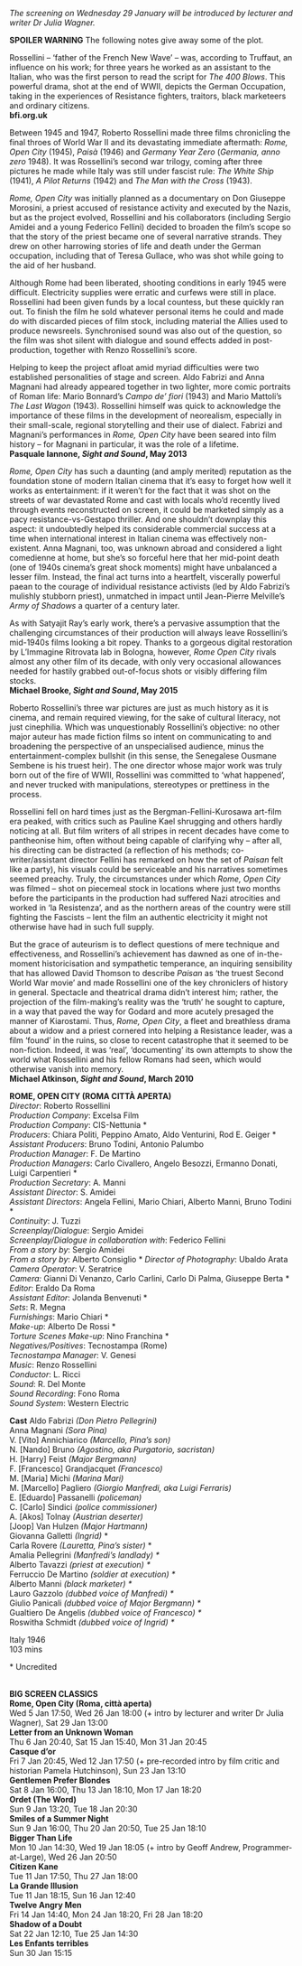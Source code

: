 _The screening on Wednesday 29 January will be introduced by lecturer and writer Dr Julia Wagner._

**SPOILER WARNING** The following notes give away some of the plot.

Rossellini – ‘father of the French New Wave’ – was, according to Truffaut, an influence on his work; for three years he worked as an assistant to the Italian, who was the first person to read the script for _The 400 Blows_. This powerful drama, shot at the end of WWII, depicts the German Occupation, taking in the experiences of Resistance fighters, traitors, black marketeers and ordinary citizens.<br>
**bfi.org.uk**

Between 1945 and 1947, Roberto Rossellini made three films chronicling the final throes of World War II and its devastating immediate aftermath: _Rome, Open City_ (1945), _Paisà_ (1946) and _Germany Year Zero_ (_Germania, anno zero_ 1948). It was Rossellini’s second war trilogy, coming after three pictures he made while Italy was still under fascist rule: _The White Ship_ (1941), _A Pilot Returns_ (1942) and _The Man with the Cross_ (1943).

_Rome, Open City_ was initially planned as a documentary on Don Giuseppe Morosini, a priest accused of resistance activity and executed by the Nazis, but as the project evolved, Rossellini and his collaborators (including Sergio Amidei and a young Federico Fellini) decided to broaden the film’s scope so that the story of the priest became one of several narrative strands. They drew on other harrowing stories of life and death under the German occupation, including that of Teresa Gullace, who was shot while going to the aid of her husband.

Although Rome had been liberated, shooting conditions in early 1945 were difficult. Electricity supplies were erratic and curfews were still in place. Rossellini had been given funds by a local countess, but these quickly ran out. To finish the film he sold whatever personal items he could and made do with discarded pieces of film stock, including material the Allies used to produce newsreels. Synchronised sound was also out of the question, so the film was shot silent with dialogue and sound effects added in post-production, together with Renzo Rossellini’s score.

Helping to keep the project afloat amid myriad difficulties were two established personalities of stage and screen. Aldo Fabrizi and Anna Magnani had already appeared together in two lighter, more comic portraits of Roman life: Mario Bonnard’s _Campo de’ fiori_ (1943) and Mario Mattoli’s _The Last Wagon_ (1943). Rossellini himself was quick to acknowledge the importance of these films in the development of neorealism, especially in their small-scale, regional storytelling and their use of dialect. Fabrizi and Magnani’s performances in _Rome, Open City_ have been seared into film history – for Magnani in particular, it was the role of a lifetime.<br>
**Pasquale Iannone, _Sight and Sound_, May 2013**

_Rome, Open City_ has such a daunting (and amply merited) reputation as the foundation stone of modern Italian cinema that it’s easy to forget how well it works as entertainment: if it weren’t for the fact that it was shot on the streets of war devastated Rome and cast with locals who’d recently lived through events reconstructed on screen, it could be marketed simply as a pacy resistance-vs-Gestapo thriller. And one shouldn’t downplay this aspect: it undoubtedly helped its considerable commercial success at a time when international interest in Italian cinema was effectively non-existent. Anna Magnani, too, was unknown abroad and considered a light comedienne at home, but she’s so forceful here that her mid-point death (one of 1940s cinema’s great shock moments) might have unbalanced a lesser film. Instead, the final act turns into a heartfelt, viscerally powerful paean to the courage of individual resistance activists (led by Aldo Fabrizi’s mulishly stubborn priest), unmatched in impact until Jean-Pierre Melville’s _Army of Shadows_ a quarter of a century later.

As with Satyajit Ray’s early work, there’s a pervasive assumption that the challenging circumstances of their production will always leave Rossellini’s mid-1940s films looking a bit ropey. Thanks to a gorgeous digital restoration by L’Immagine Ritrovata lab in Bologna, however, _Rome Open City_ rivals almost any other film of its decade, with only very occasional allowances needed for hastily grabbed out-of-focus shots or visibly differing film stocks.<br>
**Michael Brooke, _Sight and Sound_, May 2015**

Roberto Rossellini’s three war pictures are just as much history as it is cinema, and remain required viewing, for the sake of cultural literacy, not just cinephilia. Which was unquestionably Rossellini’s objective: no other major auteur has made fiction films so intent on communicating to and broadening the perspective of an unspecialised audience, minus the entertainment-complex bullshit (in this sense, the Senegalese Ousmane Sembene is his truest heir). The one director whose major work was truly born out of the fire of WWII, Rossellini was committed to ‘what happened’, and never trucked with manipulations, stereotypes or prettiness in the process.

Rossellini fell on hard times just as the Bergman-Fellini-Kurosawa art-film era peaked, with critics such as Pauline Kael shrugging and others hardly noticing at all. But film writers of all stripes in recent decades have come to pantheonise him, often without being capable of clarifying why – after all, his directing can be distracted (a reflection of his methods; co-writer/assistant director Fellini has remarked on how the set of _Paisan_ felt like a party), his visuals could be serviceable and his narratives sometimes seemed preachy. Truly, the circumstances under which _Rome, Open City_ was filmed – shot on piecemeal stock in locations where just two months before the participants in the production had suffered Nazi atrocities and worked in ‘la Resistenza’, and as the northern areas of the country were still fighting the Fascists – lent the film an authentic electricity it might not otherwise have had in such full supply.

But the grace of auteurism is to deflect questions of mere technique and effectiveness, and Rossellini’s achievement has dawned as one of in-the-moment historicisation and sympathetic temperance, an inquiring sensibility that has allowed David Thomson to describe _Paisan_ as ‘the truest Second World War movie’ and made Rossellini one of the key chroniclers of history in general. Spectacle and theatrical drama didn’t interest him; rather, the projection of the film-making’s reality was the ‘truth’ he sought to capture, in a way that paved the way for Godard and more acutely presaged the manner of Kiarostami. Thus, _Rome, Open City_, a fleet and breathless drama about a widow and a priest cornered into helping a Resistance leader, was a film ‘found’ in the ruins, so close to recent catastrophe that it seemed to be non-fiction. Indeed, it was ‘real’, ‘documenting’ its own attempts to show the world what Rossellini and his fellow Romans had seen, which would otherwise vanish into memory.<br>
**Michael Atkinson, _Sight and Sound_, March 2010**<br>

>

**ROME, OPEN CITY (ROMA CITTÀ APERTA)**<br>
_Director_: Roberto Rossellini  
_Production Company_: Excelsa Film  
_Production Company_: CIS-Nettunia *  
_Producers_: Chiara Politi, Peppino Amato, Aldo Venturini, Rod E. Geiger *  
_Assistant Producers_: Bruno Todini, Antonio Palumbo  
_Production Manager_: F. De Martino  
_Production Managers_: Carlo Civallero, Angelo Besozzi, Ermanno Donati, Luigi Carpentieri *  
_Production Secretary_: A. Manni  
_Assistant Director_: S. Amidei  
_Assistant Directors_: Angela Fellini, Mario Chiari, Alberto Manni, Bruno Todini *  
_Continuity_: J. Tuzzi  
_Screenplay/Dialogue_: Sergio Amidei  
_Screenplay/Dialogue in collaboration with_: Federico Fellini  
_From a story by_: Sergio Amidei  
_From a story by_: Alberto Consiglio \*
_Director of Photography_: Ubaldo Arata  
_Camera Operator_: V. Seratrice  
_Camera:_ Gianni Di Venanzo, Carlo Carlini, Carlo Di Palma, Giuseppe Berta \*  
_Editor_: Eraldo Da Roma  
_Assistant Editor_: Jolanda Benvenuti \*  
_Sets_: R. Megna  
_Furnishings_: Mario Chiari \*  
_Make-up_: Alberto De Rossi \*  
_Torture Scenes Make-up_: Nino Franchina \*  
_Negatives/Positives_: Tecnostampa (Rome)  
_Tecnostampa Manager_: V. Genesi  
_Music_: Renzo Rossellini  
_Conductor_: L. Ricci  
_Sound_: R. Del Monte  
_Sound Recording_: Fono Roma  
_Sound System_: Western Electric

**Cast** 
Aldo Fabrizi _(Don Pietro Pellegrini)_  
Anna Magnani _(Sora Pina)_  
V. [Vito] Annichiarico _(Marcello, Pina’s son)_  
N. [Nando] Bruno _(Agostino, aka Purgatorio, sacristan)_  
H. [Harry] Feist _(Major Bergmann)_  
F. [Francesco] Grandjacquet _(Francesco)_  
M. [Maria] Michi _(Marina Mari)_  
M. [Marcello] Pagliero _(Giorgio Manfredi, aka Luigi Ferraris)_  
E. [Eduardo] Passanelli _(policeman)_  
C. [Carlo] Sindici _(police commissioner)_  
A. [Akos] Tolnay _(Austrian deserter)_  
[Joop] Van Hulzen _(Major Hartmann)_  
Giovanna Galletti _(Ingrid)_ *  
Carla Rovere _(Lauretta, Pina’s sister)_ \*  
Amalia Pellegrini _(Manfredi’s landlady) \*_  
Alberto Tavazzi _(priest at execution) \*_  
Ferruccio De Martino _(soldier at execution) \*_  
Alberto Manni _(black marketer) \*_  
Lauro Gazzolo _(dubbed voice of Manfredi) \*_  
Giulio Panicali _(dubbed voice of Major Bergmann) \*_  
Gualtiero De Angelis _(dubbed voice of Francesco) \*_  
Roswitha Schmidt _(dubbed voice of Ingrid) \*_<br>

Italy 1946<br>
103 mins<br>

\* Uncredited<br>
<br>

**BIG SCREEN CLASSICS**<br>
**Rome, Open City (Roma, città aperta)**<br>
Wed 5 Jan 17:50, Wed 26 Jan 18:00 (+ intro by lecturer and writer Dr Julia Wagner), Sat 29 Jan 13:00<br>
**Letter from an Unknown Woman**<br>
Thu 6 Jan 20:40, Sat 15 Jan 15:40, Mon 31 Jan 20:45<br>
**Casque d’or**<br>
Fri 7 Jan 20:45, Wed 12 Jan 17:50 (+ pre-recorded intro by film critic and historian Pamela Hutchinson), Sun 23 Jan 13:10<br>
**Gentlemen Prefer Blondes**<br>
Sat 8 Jan 16:00, Thu 13 Jan 18:10, Mon 17 Jan 18:20<br>
**Ordet (The Word)**<br>
Sun 9 Jan 13:20, Tue 18 Jan 20:30<br>
**Smiles of a Summer Night**<br>
Sun 9 Jan 16:00, Thu 20 Jan 20:50, Tue 25 Jan 18:10<br>
**Bigger Than Life**<br>
Mon 10 Jan 14:30, Wed 19 Jan 18:05 (+ intro by Geoff Andrew, Programmer-at-Large), Wed 26 Jan 20:50<br>
**Citizen Kane**<br>
Tue 11 Jan 17:50, Thu 27 Jan 18:00<br>
**La Grande Illusion**<br>
Tue 11 Jan 18:15, Sun 16 Jan 12:40<br>
**Twelve Angry Men**<br>
Fri 14 Jan 14:40, Mon 24 Jan 18:20, Fri 28 Jan 18:20<br>
**Shadow of a Doubt**<br>
Sat 22 Jan 12:10, Tue 25 Jan 14:30<br>
**Les Enfants terribles**<br>
Sun 30 Jan 15:15<br>
<!--stackedit_data:
eyJoaXN0b3J5IjpbLTEyODk1MzAzNjhdfQ==
-->